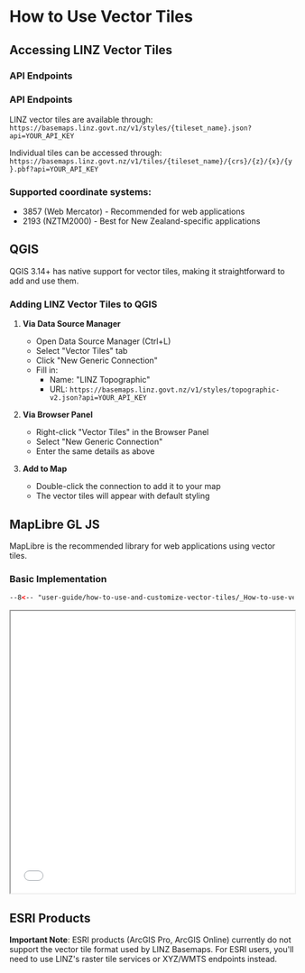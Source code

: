 # How to Use Vector Tiles

## Accessing LINZ Vector Tiles

### API Endpoints
### API Endpoints
LINZ vector tiles are available through:
`https://basemaps.linz.govt.nz/v1/styles/{tileset_name}.json?api=YOUR_API_KEY`

Individual tiles can be accessed through:
`https://basemaps.linz.govt.nz/v1/tiles/{tileset_name}/{crs}/{z}/{x}/{y}.pbf?api=YOUR_API_KEY`

### Supported coordinate systems:

- 3857 (Web Mercator) - Recommended for web applications
- 2193 (NZTM2000) - Best for New Zealand-specific applications

## QGIS

QGIS 3.14+ has native support for vector tiles, making it straightforward to add and use them.

### Adding LINZ Vector Tiles to QGIS

1. **Via Data Source Manager**
   - Open Data Source Manager (Ctrl+L)
   - Select "Vector Tiles" tab
   - Click "New Generic Connection"
   - Fill in:
     - Name: "LINZ Topographic"
     - URL: `https://basemaps.linz.govt.nz/v1/styles/topographic-v2.json?api=YOUR_API_KEY`

2. **Via Browser Panel**
   - Right-click "Vector Tiles" in the Browser Panel
   - Select "New Generic Connection"
   - Enter the same details as above

3. **Add to Map**
   - Double-click the connection to add it to your map
   - The vector tiles will appear with default styling

## MapLibre GL JS

MapLibre is the recommended library for web applications using vector tiles.

### Basic Implementation

```html
--8<-- "user-guide/how-to-use-and-customize-vector-tiles/_How-to-use-vector-tiles/index.maplibre.vector.3857.html"
```

<iframe src="index.maplibre.vector.3857.html" height="500px" width="100%" scrolling="no"></iframe>

## ESRI Products

**Important Note**: ESRI products (ArcGIS Pro, ArcGIS Online) currently do not support the vector tile format used by LINZ Basemaps. For ESRI users, you'll need to use LINZ's raster tile services or XYZ/WMTS endpoints instead.
